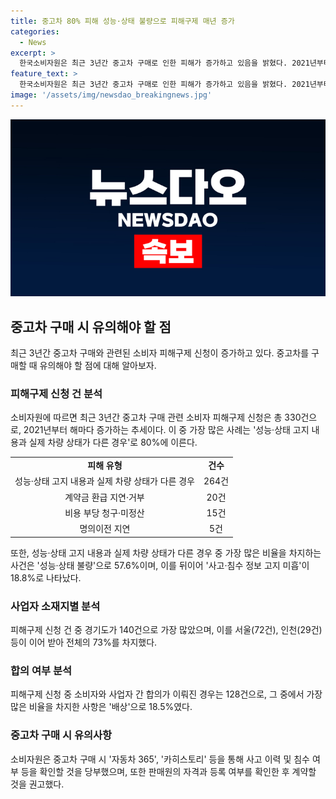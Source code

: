 ```yaml
---
title: 중고차 80% 피해 성능·상태 불량으로 피해구제 매년 증가
categories:
  - News
excerpt: >
  한국소비자원은 최근 3년간 중고차 구매로 인한 피해가 증가하고 있음을 밝혔다. 2021년부터 2023년까지 330건의 피해구제 접수되었으며, 대부분이 성능·상태 고지 내용과 실제 차량 상태가 다른 경우였다. 특히 경기도에 위치한 매매단지에서 피해가 가장 많았으며, 소비자와 사업자 간 합의가 이뤄지지 않은 경우도 상당하다. 이에 소비자원은 중고차를 구매할 때 사고 이력과 침수 여부 등을 확인하고 차량 시운전을 통해 상태를 점검해야 한다고 당부했다.
feature_text: >
  한국소비자원은 최근 3년간 중고차 구매로 인한 피해가 증가하고 있음을 밝혔다. 2021년부터 2023년까지 330건의 피해구제 접수되었으며, 대부분이 성능·상태 고지 내용과 실제 차량 상태가 다른 경우였다. 특히 경기도에 위치한 매매단지에서 피해가 가장 많았으며, 소비자와 사업자 간 합의가 이뤄지지 않은 경우도 상당하다. 이에 소비자원은 중고차를 구매할 때 사고 이력과 침수 여부 등을 확인하고 차량 시운전을 통해 상태를 점검해야 한다고 당부했다.
image: '/assets/img/newsdao_breakingnews.jpg'
---
```


<p><img src="/assets/img/newsdao_breakingnews.jpg" alt="koreaapp 속보" /></p>

<h2 data-ke-size="size26">중고차 구매 시 유의해야 할 점</h2>

<p data-ke-size="size16">최근 3년간 중고차 구매와 관련된 소비자 피해구제 신청이 증가하고 있다. 중고차를 구매할 때 유의해야 할 점에 대해 알아보자.</p>

<h3>피해구제 신청 건 분석</h3>

<p data-ke-size="size16">소비자원에 따르면 최근 3년간 중고차 구매 관련 소비자 피해구제 신청은 총 330건으로, 2021년부터 해마다 증가하는 추세이다. 이 중 가장 많은 사례는 '성능·상태 고지 내용과 실제 차량 상태가 다른 경우'로 80%에 이른다.</p>

<table>
    <tr>
        <td style="text-align: center;"><b>피해 유형</b></td>
        <td style="text-align: center;"><b>건수</b></td>
    </tr>
    <tr>
        <td style="text-align: center;">성능·상태 고지 내용과 실제 차량 상태가 다른 경우</td>
        <td style="text-align: center;">264건</td>
    </tr>
    <tr>
        <td style="text-align: center;">계약금 환급 지연·거부</td>
        <td style="text-align: center;">20건</td>
    </tr>
    <tr>
        <td style="text-align: center;">비용 부당 청구·미정산</td>
        <td style="text-align: center;">15건</td>
    </tr>
    <tr>
        <td style="text-align: center;">명의이전 지연</td>
        <td style="text-align: center;">5건</td>
    </tr>
</table>

<p data-ke-size="size16">또한, 성능·상태 고지 내용과 실제 차량 상태가 다른 경우 중 가장 많은 비율을 차지하는 사건은 '성능·상태 불량'으로 57.6%이며, 이를 뒤이어 '사고·침수 정보 고지 미흡'이 18.8%로 나타났다.</p>

<h3>사업자 소재지별 분석</h3>

<p data-ke-size="size16">피해구제 신청 건 중 경기도가 140건으로 가장 많았으며, 이를 서울(72건), 인천(29건) 등이 이어 받아 전체의 73%를 차지했다.</p>

<h3>합의 여부 분석</h3>

<p data-ke-size="size16">피해구제 신청 중 소비자와 사업자 간 합의가 이뤄진 경우는 128건으로, 그 중에서 가장 많은 비율을 차지한 사항은 '배상'으로 18.5%였다.</p>

<h3>중고차 구매 시 유의사항</h3>

<p data-ke-size="size16">소비자원은 중고차 구매 시 '자동차 365', '카히스토리' 등을 통해 사고 이력 및 침수 여부 등을 확인할 것을 당부했으며, 또한 판매원의 자격과 등록 여부를 확인한 후 계약할 것을 권고했다.</p>

